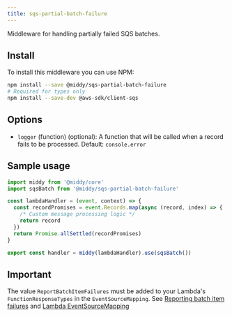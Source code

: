 ```yaml
---
title: sqs-partial-batch-failure
---
```


Middleware for handling partially failed SQS batches.

## Install

To install this middleware you can use NPM:

```bash npm2yarn
npm install --save @middy/sqs-partial-batch-failure
# Required for types only
npm install --save-dev @aws-sdk/client-sqs
```

## Options

- `logger` (function) (optional): A function that will be called when a record fails to be processed. Default: `console.error`

## Sample usage

```javascript
import middy from '@middy/core'
import sqsBatch from '@middy/sqs-partial-batch-failure'

const lambdaHandler = (event, context) => {
  const recordPromises = event.Records.map(async (record, index) => {
    /* Custom message processing logic */
    return record
  })
  return Promise.allSettled(recordPromises)
}

export const handler = middy(lambdaHandler).use(sqsBatch())
```

## Important

The value `ReportBatchItemFailures` must be added to your Lambda's `FunctionResponseTypes` in the `EventSourceMapping`. See [Reporting batch item failures](https://docs.aws.amazon.com/lambda/latest/dg/with-sqs.html#services-sqs-batchfailurereporting) and [Lambda EventSourceMapping](https://docs.aws.amazon.com/AWSCloudFormation/latest/UserGuide/aws-resource-lambda-eventsourcemapping.html)
